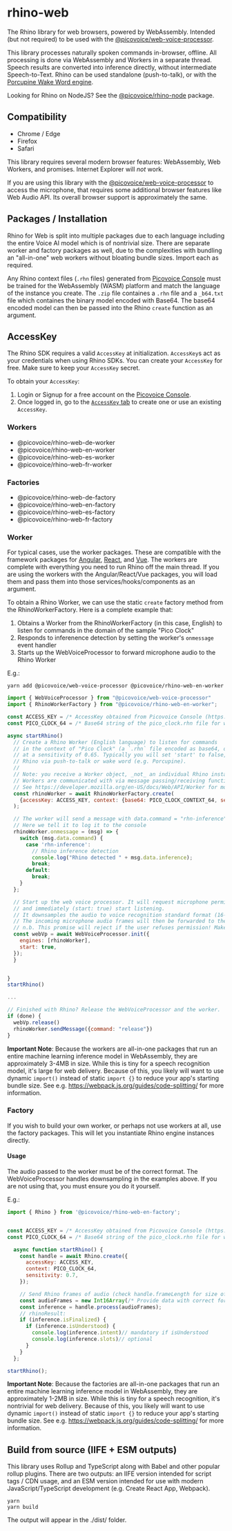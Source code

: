 # rhino-web

The Rhino library for web browsers, powered by WebAssembly. Intended (but not required) to be used with the [@picovoice/web-voice-processor](https://www.npmjs.com/package/@picovoice/web-voice-processor).

This library processes naturally spoken commands in-browser, offline. All processing is done via WebAssembly and Workers in a separate thread. Speech results are converted into inference directly, without intermediate Speech-to-Text. Rhino can be used standalone (push-to-talk), or with the [Porcupine Wake Word engine](https://picovoice.ai/platform/porcupine/).

Looking for Rhino on NodeJS? See the [@picovoice/rhino-node](https://www.npmjs.com/package/@picovoice/rhino-node) package.

## Compatibility

- Chrome / Edge
- Firefox
- Safari

This library requires several modern browser features: WebAssembly, Web Workers, and promises. Internet Explorer will _not_ work.

If you are using this library with the [@picovoice/web-voice-processor](https://www.npmjs.com/package/@picovoice/web-voice-processor) to access the microphone, that requires some additional browser features like Web Audio API. Its overall browser support is approximately the same.

## Packages / Installation

Rhino for Web is split into multiple packages due to each language including the entire Voice AI model which is of nontrivial size. There are separate worker and factory packages as well, due to the complexities with bundling an "all-in-one" web workers without bloating bundle sizes. Import each as required.

Any Rhino context files (`.rhn` files) generated from [Picovoice Console](https://picovoice.ai/console/) must be trained for the WebAssembly (WASM) platform and match the language of the instance you create. The `.zip` file containes a `.rhn` file and a `_b64.txt` file which containes the binary model encoded with Base64. The base64 encoded model can then be passed into the Rhino `create` function as an argument.

## AccessKey

The Rhino SDK requires a valid `AccessKey` at initialization. `AccessKey`s act as your credentials when using Rhino SDKs.
You can create your `AccessKey` for free. Make sure to keep your `AccessKey` secret.

To obtain your `AccessKey`:
1. Login or Signup for a free account on the [Picovoice Console](https://picovoice.ai/console/).
2. Once logged in, go to the [`AccessKey` tab](https://console.picovoice.ai/access_key) to create one or use an existing `AccessKey`.

### Workers

- @picovoice/rhino-web-de-worker
- @picovoice/rhino-web-en-worker
- @picovoice/rhino-web-es-worker
- @picovoice/rhino-web-fr-worker

### Factories

- @picovoice/rhino-web-de-factory
- @picovoice/rhino-web-en-factory
- @picovoice/rhino-web-es-factory
- @picovoice/rhino-web-fr-factory

### Worker

For typical cases, use the worker packages. These are compatible with the framework packages for [Angular](https://www.npmjs.com/package/@picovoice/rhino-web-angular), [React](https://www.npmjs.com/package/@picovoice/rhino-web-react), and [Vue](https://www.npmjs.com/package/@picovoice/rhino-web-vue). The workers are complete with everything you need to run Rhino off the main thread. If you are using the workers with the Angular/React/Vue packages, you will load them and pass them into those services/hooks/components as an argument.

To obtain a Rhino Worker, we can use the static `create` factory method from the RhinoWorkerFactory. Here is a complete example that:

1. Obtains a Worker from the RhinoWorkerFactory (in this case, English) to listen for commands in the domain of the sample "Pico Clock"
1. Responds to inferenence detection by setting the worker's `onmessage` event handler
1. Starts up the WebVoiceProcessor to forward microphone audio to the Rhino Worker

E.g.:

```console
yarn add @picovoice/web-voice-processor @picovoice/rhino-web-en-worker
```

```javascript
import { WebVoiceProcessor } from "@picovoice/web-voice-processor"
import { RhinoWorkerFactory } from "@picovoice/rhino-web-en-worker";

const ACCESS_KEY = /* AccessKey obtained from Picovoice Console (https://picovoice.ai/console/) */
const PICO_CLOCK_64 = /* Base64 string of the pico_clock.rhn file for wasm platform */

async startRhino()
  // Create a Rhino Worker (English language) to listen for commands
  // in the context of "Pico Clock" (a `.rhn` file encoded as base64, omitted for brevity),
  // at a sensitivity of 0.65. Typically you will set 'start' to false, and only activate
  // Rhino via push-to-talk or wake word (e.g. Porcupine).
  //
  // Note: you receive a Worker object, _not_ an individual Rhino instance
  // Workers are communicated with via message passing/receiving functions postMessage/onmessage.
  // See https://developer.mozilla.org/en-US/docs/Web/API/Worker for more details.
  const rhinoWorker = await RhinoWorkerFactory.create(
    {accessKey: ACCESS_KEY, context: {base64: PICO_CLOCK_CONTEXT_64, sensitivity: 0.65}, start: false }
  );

  // The worker will send a message with data.command = "rhn-inference" upon a detection event
  // Here we tell it to log it to the console
  rhinoWorker.onmessage = (msg) => {
    switch (msg.data.command) {
      case 'rhn-inference':
        // Rhino inference detection
        console.log("Rhino detected " + msg.data.inference);
        break;
      default:
        break;
    }
  };

  // Start up the web voice processor. It will request microphone permission
  // and immediately (start: true) start listening.
  // It downsamples the audio to voice recognition standard format (16-bit 16kHz linear PCM, single-channel)
  // The incoming microphone audio frames will then be forwarded to the Rhino Worker
  // n.b. This promise will reject if the user refuses permission! Make sure you handle that possibility.
  const webVp = await WebVoiceProcessor.init({
    engines: [rhinoWorker],
    start: true,
  });
  }


}
startRhino()

...

// Finished with Rhino? Release the WebVoiceProcessor and the worker.
if (done) {
  webVp.release()
  rhinoWorker.sendMessage({command: "release"})
}

```

**Important Note**: Because the workers are all-in-one packages that run an entire machine learning inference model in WebAssembly, they are approximately 3-4MB in size. While this is tiny for a speech recognition model, it's large for web delivery. Because of this, you likely will want to use dynamic `import()` instead of static `import {}` to reduce your app's starting bundle size. See e.g. https://webpack.js.org/guides/code-splitting/ for more information.

### Factory

If you wish to build your own worker, or perhaps not use workers at all, use the factory packages. This will let you instantiate Rhino engine instances directly.

#### Usage

The audio passed to the worker must be of the correct format. The WebVoiceProcessor handles downsampling in the examples above. If you are not using that, you must ensure you do it yourself.

E.g.:

```javascript
import { Rhino } from '@picovoice/rhino-web-en-factory';


const ACCESS_KEY = /* AccessKey obtained from Picovoice Console (https://picovoice.ai/console/) */
const PICO_CLOCK_64 = /* Base64 string of the pico_clock.rhn file for wasm platform */

  async function startRhino() {
    const handle = await Rhino.create({
      accessKey: ACCESS_KEY,
      context: PICO_CLOCK_64,
      sensitivity: 0.7,
    });

    // Send Rhino frames of audio (check handle.frameLength for size of array)
    const audioFrames = new Int16Array(/* Provide data with correct format and size */);
    const inference = handle.process(audioFrames);
    // rhinoResult:
    if (inference.isFinalized) {
      if (inference.isUnderstood) {
        console.log(inference.intent)// mandatory if isUnderstood
        console.log(inference.slots)// optional
      }
    }
  };

startRhino();
```

**Important Note**: Because the factories are all-in-one packages that run an entire machine learning inference model in WebAssembly, they are approximately 1-2MB in size. While this is tiny for a speech recognition, it's nontrivial for web delivery. Because of this, you likely will want to use dynamic `import()` instead of static `import {}` to reduce your app's starting bundle size. See e.g. https://webpack.js.org/guides/code-splitting/ for more information.

## Build from source (IIFE + ESM outputs)

This library uses Rollup and TypeScript along with Babel and other popular rollup plugins. There are two outputs: an IIFE version intended for script tags / CDN usage, and an ESM version intended for use with modern JavaScript/TypeScript development (e.g. Create React App, Webpack).

```console
yarn
yarn build
```

The output will appear in the ./dist/ folder.
